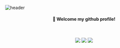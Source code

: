 ![header](https://capsule-render.vercel.app/api?type=waving&color=blue&height=300&section=header&text=Koo's%20Website&fontSize=90)
<div align="center">
 
####  :wave: Welcome my github profile!

 <br/>
 <br/>

<img src="https://img.shields.io/badge/JAVA-007396?style=for-the-badge&logo=java&logoColor=white">
<img src="https://img.shields.io/badge/github-181717?style=for-the-badge&logo=github&logoColor=white">
<img src="https://img.shields.io/badge/python-3776AB?style=for-the-badge&logo=Python&logoColor=white">

</div>
